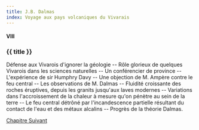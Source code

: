 ```yaml
---
title: J.B. Dalmas
index: Voyage aux pays volcaniques du Vivarais
---
```


#### VIII

### {{ title }}

<div id="tltr">

Défense aux Vivarois d'ignorer la géologie -- Rôle glorieux de quelques Vivarois
dans les sciences naturelles -- Un conférencier de province -- L'expérience de
sir Humphry Davy -- Une objection de M. Ampère contre le feu central -- Les
observations de M. Dalmas -- Fluidité croissante des roches éruptives, depuis
les granits jusqu'aux laves modernes -- Variations dans l'accroissement de la
chaleur à mesure qu'on pénètre au sein de la terre -- Le feu central détrôné par
l'incandescence partielle résultant du contact de l'eau et des métaux alcalins
-- Progrès de la théorie Dalmas.

</div>

<div id="next">

[Chapitre Suivant](09.html)

</div>
